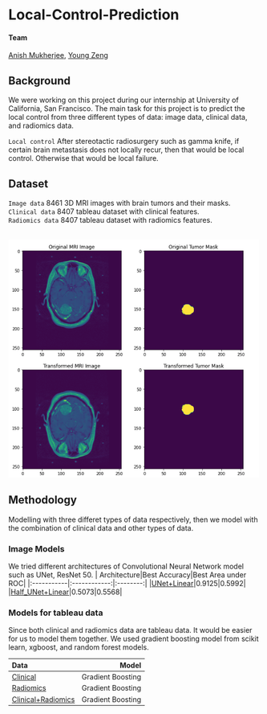 # Local-Control-Prediction

#### Team
[Anish Mukherjee](https://github.com/anmuai), [Young Zeng](github.com/youngzyx)

## Background
We were working on this project during our internship at University of California, San Francisco. The main task for this project is to predict the local control from three different types of data: image data, clinical data, and radiomics data. <br />

`Local control` After stereotactic radiosurgery such as gamma knife, if certain brain metastasis does not locally recur, then that would be local control. Otherwise that would be local failure. 

## Dataset
`Image data` 8461 3D MRI images with brain tumors and their masks. <br />
`Clinical data` 8407 tableau dataset with clinical features. <br />
`Radiomics data` 8407 tableau dataset with radiomics features. <br />

<br/>
<img src = 'img/MRI_img.png' width = '500' >

## Methodology
Modelling with three differet types of data respectively, then we model with the combination of clinical data and other types of data.

### Image Models
We tried different architectures of Convolutional Neural Network model such as UNet, ResNet 50. 
| Architecture|Best Accuracy|Best Area under ROC|
|:-----------|:------------:|:--------:|
|[UNet+Linear](UNet_Linear.ipynb)|0.9125|0.5992|
|[Half_UNet+Linear](Half_UNet_Linear_balancing.ipynb)|0.5073|0.5568|

### Models for tableau data
Since both clinical and radiomics data are tableau data. It would be easier for us to model them together. We used gradient boosting model from scikit learn, xgboost, and random forest models.

|Data|Model|
|:---|----:|
|[Clinical](Gradient_Boosting_clinical&radiomic.ipynb)|Gradient Boosting|
|[Radiomics](Gradient_Boosting_clinical&radiomic.ipynb)|Gradient Boosting|
|[Clinical+Radiomics](Gradient_Boosting_clinical&radiomic.ipynb)|Gradient Boosting|
